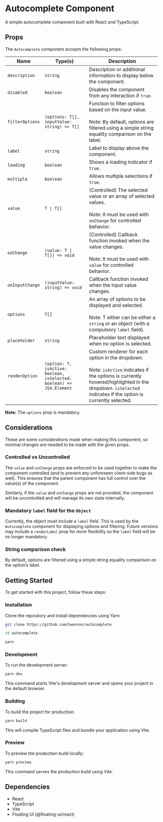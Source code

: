 # Autocomplete Component

A simple autocomplete component built with React and TypeScript.

## Props

The `Autocomplete` component accepts the following props:

| Name            | Type(s)                                                    | Description                                                                 |
|-----------------|---------------------------------------------------------|-----------------------------------------------------------------------------|
| `description`   | `string`                                                | Description or additional information to display below the component.               |
| `disabled`      | `boolean`                                               | Disables the component from any interaction if `true`.                                        |
| `filterOptions` | `(options: T[], inputValue: string) => T[]`              | Function to filter options based on the input value. <br/><br/> Note: By default, options are filtered using a simple string equality comparison on the label.                        |
| `label`         | `string`                                                | Label  to display above the component.                                        |
| `loading`       | `boolean`                                               | Shows a loading indicator if `true`.                                         |
| `multiple`      | `boolean`                                               | Allows multiple selections if `true`.                                        |
| `value`         | `T \| T[]`                                                | (Controlled) The selected value or an array of selected values. <br/><br/> Note: It must be used with `onChange` for controlled behavior.           |
| `onChange`      | `(value: T \| T[]) => void`                               | (Controlled) Callback function invoked when the value changes.    <br/><br/> Note: It must be used with `value` for controlled behavior.            |
| `onInputChange` | `(inputValue: string) => void`                           | Callback function invoked when the input value changes.                      |
| `options`       | `T[]`                                                   | An array of options to be displayed and selected.  <br/><br/> Note: T either can be either a `string` or an object (with a compulsory `label` field).                                   |
| `placeholder`   | `string`                                                | Placeholder text displayed when no option is selected.                       |
| `renderOption`  | `(option: T, isActive: boolean, isSelected: boolean) => JSX.Element` | Custom renderer for each option in the dropdown.      <br/><br/> Note: `isActive` indicates if the options is currently hovered/highlighted in the dropdown. `isSelected` indicates if the option is currently selected.                    |

**Note:** The `options` prop is mandatory.

## Considerations

These are some considerations made when making this component, so minimal changes are needed to be made with the given props.

### Controlled vs Uncontrolled

The `value` and `onChange` props are enforced to be used together to make the component controlled (and to prevent any unforeseen client-side bugs as well). This ensures that the parent component has full control over the value(s) of the component.

Similarly, if the `value` and `onChange` props are not provided, the component will be uncontrolled and will manage its own state internally.

### Mandatory `label` field for the `Object`

Currently, the object must include a `label` field. This is used by the `Autocomplete` component for displaying options and filtering. Future versions may include a `renderLabel` prop for more flexibility so the `label` field will be no longer mandatory.

### String comparison check

By default, options are filtered using a simple string equality comparison on the option’s label.

## Getting Started

To get started with this project, follow these steps:

### Installation

Clone the repository and install dependencies using Yarn:

```sh
git clone https://github.com/hwennnn/autocomplete

cd autocomplete

yarn
```

### Development

To run the development server:

```sh
yarn dev
```

This command starts Vite's development server and opens your project in the default browser.

### Building

To build the project for production:

```sh
yarn build
```

This will compile TypeScript files and bundle your application using Vite.

### Preview

To preview the production build locally:

```sh
yarn preview
```

This command serves the production build using Vite.

## Dependencies

- React
- TypeScript
- Vite
- Floating UI (@floating-ui/react)
